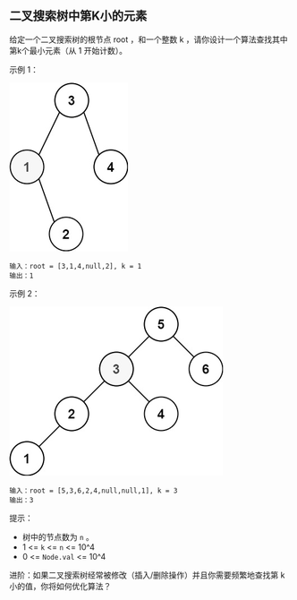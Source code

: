 ## 二叉搜索树中第K小的元素

给定一个二叉搜索树的根节点 root ，和一个整数 k ，请你设计一个算法查找其中第k个最小元素（从 1 开始计数）。



示例 1：

![](../images/230.kth-smallest-element-in-a-bst.png)
```
输入：root = [3,1,4,null,2], k = 1
输出：1
```

示例 2：

![](../images/230.kth-smallest-element-in-a-bst_1.png)
```
输入：root = [5,3,6,2,4,null,null,1], k = 3
输出：3
```



提示：

* 树中的节点数为 `n` 。
* 1 <= `k` <= `n` <= 10^4
* 0 <= `Node.val` <= 10^4

进阶：如果二叉搜索树经常被修改（插入/删除操作）并且你需要频繁地查找第 k 小的值，你将如何优化算法？